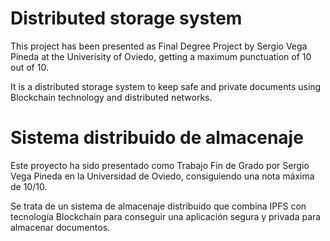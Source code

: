# Distributed storage system
This project has been presented as Final Degree Project by Sergio Vega Pineda at the Univerisity of Oviedo, getting a maximum punctuation of 10 out of 10. 

It is a distributed storage system to keep safe and private documents using Blockchain technology and distributed networks. 

# Sistema distribuido de almacenaje
Este proyecto ha sido presentado como Trabajo Fin de Grado por Sergio Vega Pineda en la Universidad de Oviedo, consiguiendo una nota máxima de 10/10. 

Se trata de un sistema de almacenaje distribuido que combina IPFS con tecnología Blockchain para conseguir una aplicación segura y privada para almacenar documentos. 
